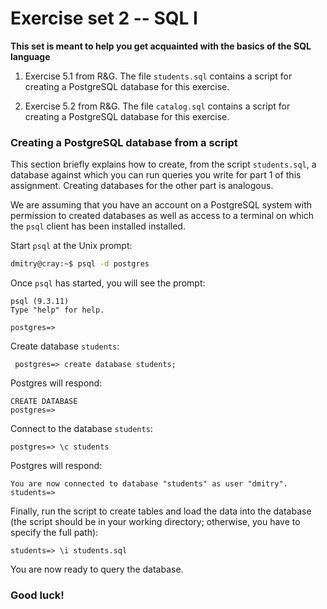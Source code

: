 # Exercise set 2 -- SQL I

**This set is meant to help you get acquainted with the basics
of the SQL language**

1. Exercise 5.1 from R&G.  The file `students.sql` contains a script
   for creating a PostgreSQL database for this exercise.

2. Exercise 5.2 from R&G.  The file `catalog.sql` contains a script
   for creating a PostgreSQL database for this exercise.


### Creating a PostgreSQL database from a script

This section briefly explains how to create, from the script
`students.sql`, a database against which you can run queries you write
for part 1 of this assignment.  Creating databases for the other part is
analogous.

We are assuming that you have an account on a PostgreSQL system with
permission to created databases as well as access to a terminal on
which the `psql` client has been installed installed.

Start `psql` at the Unix prompt:
```bash
dmitry@cray:~$ psql -d postgres
```
Once `psql` has started, you will see the prompt:
```
psql (9.3.11)
Type "help" for help.

postgres=>
```

Create database `students`:
```
 postgres=> create database students;
```
Postgres will respond:
```
CREATE DATABASE
postgres=> 
```

Connect to the database `students`:
```
postgres=> \c students
```
Postgres will respond:
```
You are now connected to database "students" as user "dmitry".
students=>
```
Finally, run the script to create tables and load the data into
the database (the script should be in your working directory;
otherwise, you have to specify the full path):
```
students=> \i students.sql
```
You are now ready to query the database.

### Good luck!

